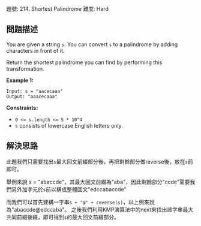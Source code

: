 題號: 214. Shortest Palindrome
難度: Hard

## 問題描述
You are given a string `s`. You can convert `s` to a palindrome by adding characters in front of it.

Return the shortest palindrome you can find by performing this transformation.

**Example 1:**
```
Input: s = "aacecaaa"
Output: "aaacecaaa"
```
**Constraints:**

- `0 <= s.length <= 5 * 10^4`
- `s` consists of lowercase English letters only.

## 解決思路
此題我們只需要找出`s`最大回文前綴部分後，再把剩餘部分做reverse後，放在`s`前即可。

舉例來說 s = "abaccde"，其最大回文前綴為"aba"，因此剩餘部分"ccde"需要我們另外加字元於`s`前以構成整體回文"edccabaccde"

而我們可以首先建構一字串`s + "@" + reverse(s)`，以上例來說為"abaccde@edccaba"。
之後我們利用KMP演算法中的next來找出該字串最大共同前綴後綴，即可得到`s`的最大回文前綴部分。